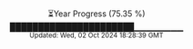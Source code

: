 <p align="center">
⏳Year Progress (75.35 %) <br>
██████████████████████▁▁▁▁▁▁▁▁ <br>
<sub>Updated: Wed, 02 Oct 2024 18:28:39 GMT</sub>
</p>

